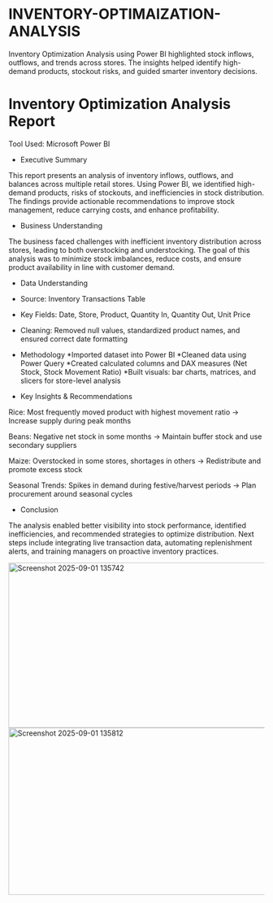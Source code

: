 
# INVENTORY-OPTIMAIZATION-ANALYSIS
Inventory Optimization Analysis using Power BI highlighted stock inflows, outflows, and trends across stores. The insights helped identify high-demand products, stockout risks, and guided smarter inventory decisions.

# Inventory Optimization Analysis Report

Tool Used: Microsoft Power BI

* Executive Summary

This report presents an analysis of inventory inflows, outflows, and balances across multiple retail stores. Using Power BI, we identified high-demand products, risks of stockouts, and inefficiencies in stock distribution. The findings provide actionable recommendations to improve stock management, reduce carrying costs, and enhance profitability.

* Business Understanding

The business faced challenges with inefficient inventory distribution across stores, leading to both overstocking and understocking. The goal of this analysis was to minimize stock imbalances, reduce costs, and ensure product availability in line with customer demand.

* Data Understanding

* Source: Inventory Transactions Table

* Key Fields: Date, Store, Product, Quantity In, Quantity Out, Unit Price

* Cleaning: Removed null values, standardized product names, and ensured correct date formatting
* Methodology
*Imported dataset into Power BI
*Cleaned data using Power Query
*Created calculated columns and DAX measures (Net Stock, Stock Movement Ratio)
*Built visuals: bar charts, matrices, and slicers for store-level analysis

* Key Insights & Recommendations

Rice: Most frequently moved product with highest movement ratio → Increase supply during peak months

Beans: Negative net stock in some months → Maintain buffer stock and use secondary suppliers

Maize: Overstocked in some stores, shortages in others → Redistribute and promote excess stock

Seasonal Trends: Spikes in demand during festive/harvest periods → Plan procurement around seasonal cycles

* Conclusion

The analysis enabled better visibility into stock performance, identified inefficiencies, and recommended strategies to optimize distribution. Next steps include integrating live transaction data, automating replenishment alerts, and training managers on proactive inventory practices.

<img width="576" height="325" alt="Screenshot 2025-09-01 135742" src="https://github.com/user-attachments/assets/c9f69eca-1504-4cce-be30-2567ed220618" />
<img width="578" height="329" alt="Screenshot 2025-09-01 135812" src="https://github.com/user-attachments/assets/025936e4-4cce-4961-b191-55ebac558951" />

